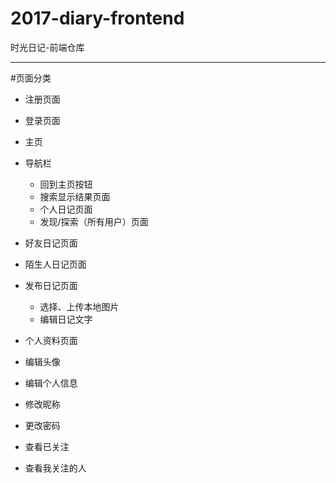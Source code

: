 # 2017-diary-frontend
时光日记-前端仓库

------

#页面分类

 - 注册页面
 - 登录页面
 - 主页
 - 导航栏
   - 回到主页按钮
   - 搜索显示结果页面
   - 个人日记页面
   - 发现/探索（所有用户）页面


 - 好友日记页面
 - 陌生人日记页面
 - 发布日记页面
   - 选择、上传本地图片
   - 编辑日记文字
 
 - 个人资料页面
  - 编辑头像
  - 编辑个人信息
  - 修改昵称
  - 更改密码
  - 查看已关注
  - 查看我关注的人